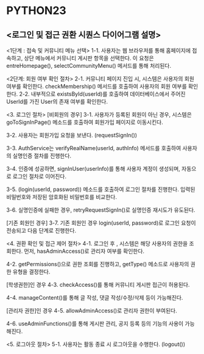 # PYTHON23


## <로그인 및 접근 권환 시퀀스 다이어그램 설명>

<1단계 : 접속 및 커뮤니티 메뉴 선택> 
1-1.
사용자는 웹 브라우저를 통해 홈페이지에 접속하고, 상단 메뉴에서 커뮤니티 게시판 항목을 선택한다.
이 요청은 entreHomepage(), selectCommunityMenu() 메서드를 통해 처리된다.


<2단계: 회원 여부 확인 절차>
2-1.  커뮤니티 페이지 진입 시, 시스템은 사용자의 회원 여부를 확인한다. checkMembership() 메서드를 호출하여 사용자의 회원 여부를 확인한다.
2-2. 내부적으로 existsById(userId)를 호출하여 데이터베이스에서 주어진 UserId를 가진 User의 존재 여부를 확인한다.


<3. 로그인 절차>
[비회원의 경우]
3-1. 
사용자가 등록된 회원이 아닌 경우, 
시스템은 goToSignInPage() 메소드를 호출하여 회원가입 페이지로 이동시킨다. 

3-2.
사용자는 회원가입 요청을 보낸다. (requestSignIn())

3-3. 
AuthService는 verifyRealName(userId, authInfo) 메서드를 호출하여  사용자의 실명인증 절차를 진행한다. 

3-4. 
인증에 성공하면, signInUser(userInfo)를 통해 사용자 계정이 생성되며, 자동으로 로그인 절차로 이어진다.

3-5.
(login(userId, password)) 메소드를 호출하여 로그인 절차를 진행한다.
입력된 비밀번호와 저장된 암호화된 비밀번호를 비교한다.

3-6.
실명인증에 실패한 경우,
retryRequestSignIn()로 실명인증 재시도가 유도된다.

[기존 회원인 경우]
3-7.
기존 회원인 경우 login(userId, password)로 로그인 요청이 전송되고 다음 단계로 진행한다. 


<4. 권환 확인 및 접근 제어 절차>
4-1.
로그인 후 , 시스템은 해당 사용자의 권한을 조회한다.
먼저, hasAdminAccess()로 관리자 여부를 확인한다. 

4-2. 
getPermissions()으로 권한 조회를 진행하고,
getType() 메소드로 사용자의 권한 유형을 결정한다.



[학생권한]인 경우
4-3. 
checkAccess()를 통해 커뮤니티 게시판 접근이 허용된다.

4-4. 
manageContent()를 통해 글 작성, 댓글 작성/수정/삭제 등이 가능해진다.


[관리자 권한]인 경우 
4-5. 
allowAdminAccess()로 관리자 권한이 부여된다.

4-6. 
useAdminFunctions()를 통해 게시판 관리, 공지 등록 등의 기능의 사용이 가능해진다. 

<5. 로그아웃 절차>
5-1. 
사용자는 활동 종료 시 로그아웃을 수행한다. (logout())
